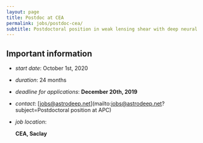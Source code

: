 ```yaml
---
layout: page
title: Postdoc at CEA
permalink: jobs/postdoc-cea/
subtitle: Postdoctoral position in weak lensing shear with deep neural networks
---
```


## Important information

- _start date_: October 1st, 2020
- _duration_: 24 months
- _deadline for applications_: **December 20th, 2019**
- _contact_: [jobs@astrodeep.net](mailto:jobs@astrodeep.net?subject=Postdoctoral position at APC)
- _job location_:  

    **CEA, Saclay**  
    
